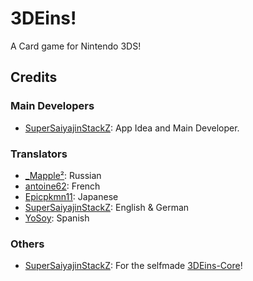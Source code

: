 # 3DEins!
A Card game for Nintendo 3DS!

## Credits
### Main Developers
- [SuperSaiyajinStackZ](https://github.com/SuperSaiyajinStackZ): App Idea and Main Developer.
### Translators
- [_Mapple²](https://gitlab.com/of228lo): Russian
- [antoine62](https://github.com/antoine62): French
- [Epicpkmn11](https://github.com/Epicpkmn11): Japanese
- [SuperSaiyajinStackZ](https://github.com/SuperSaiyajinStackZ): English & German
- [YoSoy](https://twitter.com/riku200): Spanish
### Others
- [SuperSaiyajinStackZ](https://github.com/SuperSaiyajinStackZ): For the selfmade [3DEins-Core](https://github.com/SuperSaiyajinStackZ/3DEins-Core)!